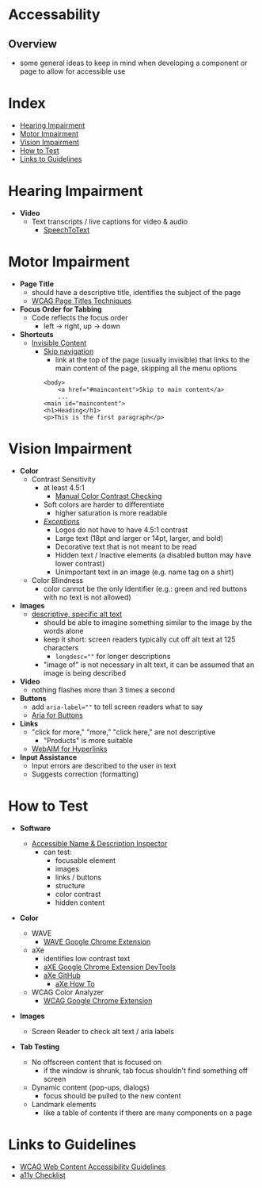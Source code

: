 # Accessability
## Overview
- some general ideas to keep in mind when developing a component or page to allow for accessible use

# Index
- [Hearing Impairment](#h)
- [Motor Impairment](#m)
- [Vision Impairment](#v)
- [How to Test](#t)
- [Links to Guidelines](#l)


# <a name="h"></a>Hearing Impairment
- <b>Video</b>
    * Text transcripts / live captions for video & audio
        * [SpeechToText](https://cloud.google.com/speech-to-text)

# <a name="m"></a>Motor Impairment
- <b>Page Title</b>
    * should have a descriptive title, identifies the subject of the page 
    * [WCAG Page Titles Techniques](https://www.w3.org/WAI/WCAG21/quickref/?showtechniques=333%2C242#page-titled)
- <b>Focus Order for Tabbing</b>
    * Code reflects the focus order
        * left -> right, up -> down
- <b>Shortcuts</b>
    * [Invisible Content](https://webaim.org/techniques/css/invisiblecontent/)
        * [Skip navigation](https://webaim.org/techniques/skipnav/#:~:text=The%20%22skip%20navigation%22%20idea%20was,mouse%20users%20take%20for%20granted.)
            * link at the top of the page (usually invisible) that links to the main content of the page, skipping all the menu options
            ```
            <body>
                <a href="#maincontent">Skip to main content</a>
                ...
            <main id="maincontent">
            <h1>Heading</h1>
            <p>This is the first paragraph</p>
            ```
# <a name="v"></a>Vision Impairment
- <b>Color</b>
    * Contrast Sensitivity
        * at least 4.5:1 
            * [Manual Color Contrast Checking](https://contrast-ratio.com)
        * Soft colors are harder to differentiate 
            * higher saturation is more readable
        * [_Exceptions_](https://webaim.org/articles/contrast/#:~:text=WCAG%20requires%20%22at%20least%204.5,a%204.48%3A1%20contrast%20ratio.) 
            * Logos do not have to have 4.5:1 contrast
            * Large text (18pt and larger or 14pt, larger, and bold)
            * Decorative text that is not meant to be read
            * Hidden text / Inactive elements (a disabled button may have lower contrast)
            * Unimportant text in an image (e.g. name tag on a shirt)
    * Color Blindness
        * color cannot be the only identifier (e.g.: green and red buttons with no text is not allowed)
- <b>Images</b>
    * [descriptive, specific alt text](https://moz.com/learn/seo/alt-text#:~:text=Alt%20text%20is%20a%20tenet,to%20visually%20identify%20an%20image.)
        * should be able to imagine something similar to the image by the words alone
        * keep it short: screen readers typically cut off alt text at 125 characters
            * `longdesc=""` for longer descriptions
        * "image of" is not necessary in alt text, it can be assumed that an image is being described
- <b>Video</b>
    * nothing flashes more than 3 times a second
- <b>Buttons</b>
    * add `aria-label=""` to tell screen readers what to say 
    * [Aria for Buttons](https://developer.mozilla.org/en-US/docs/Web/Accessibility/ARIA/Roles/button_role)
- <b>Links</b>
    * "click for more," "more," "click here," are not descriptive
        * "Products" is more suitable
    * [WebAIM for Hyperlinks](https://webaim.org/techniques/hypertext/)
- <b>Input Assistance</b>
    * Input errors are described to the user in text
    * Suggests correction (formatting)
    
# <a name="t"></a>How to Test
- <b>Software</b>
    * [Accessible Name & Description Inspector](https://www.ssa.gov/accessibility/andi/help/install.html)
        * can test:
            * focusable element
            * images
            * links / buttons
            * structure
            * color contrast 
            * hidden content

- <b>Color</b> 
    * WAVE 
        * [WAVE Google Chrome Extension](https://chrome.google.com/webstore/detail/wave-evaluation-tool/jbbplnpkjmmeebjpijfedlgcdilocofh?hl=en-US)
    * aXe
        * identifies low contrast text
        * [aXE Google Chrome Extension DevTools](https://chrome.google.com/webstore/detail/axe-web-accessibility-tes/lhdoppojpmngadmnindnejefpokejbdd?hl=en&utm_source=chromedev)
        * [aXe GitHub](https://github.com/dequelabs/axe-webdriverjs) 
            * [aXe How To](https://www.youtube.com/watch?v=jC_7NnRdYb0&list=PLNYkxOF6rcICWx0C9LVWWVqvHlYJyqw7g&index=15)
    * WCAG Color Analyzer
        * [WCAG Google Chrome Extension](https://chrome.google.com/webstore/detail/color-contrast-analyzer/dagdlcijhfbmgkjokkjicnnfimlebcll?hl=en?utm_campaign=chrome_series_contrastanalyzer_050417&utm_source=chromedev&utm_medium=yt-desc)

- <b>Images</b>
    * Screen Reader to check alt text / aria labels

- <b>Tab Testing</b>
    * No offscreen content that is focused on
        * if the window is shrunk, tab focus shouldn't find something off screen
    * Dynamic content (pop-ups, dialogs)
        * focus should be pulled to the new content
    * Landmark elements
        * like a table of contents if there are many components on a page



# <a name="l"></a>Links to Guidelines
- [WCAG Web Content Accessibility Guidelines](https://www.w3.org/WAI/WCAG21/quickref/)
- [a11y Checklist](https://www.a11yproject.com/checklist/)
